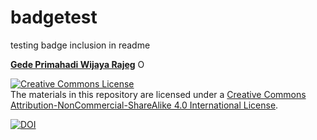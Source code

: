 # badgetest
testing badge inclusion in readme

[__Gede Primahadi Wijaya Rajeg__](https://figshare.com/authors/Gede_Primahadi_Wijaya_Rajeg/1234749) 
<a itemprop="sameAs" content="https://orcid.org/0000-0002-2047-8621" href="https://orcid.org/0000-0002-2047-8621" target="orcid.widget" rel="noopener noreferrer" style="vertical-align:top;"><img src="https://orcid.org/sites/default/files/images/orcid_16x16.png" style="width:1em;margin-right:.5em;" alt="ORCID iD icon"></a>

<a rel="license" href="http://creativecommons.org/licenses/by-nc-sa/4.0/"><img alt="Creative Commons License" style="border-width:0" src="https://i.creativecommons.org/l/by-nc-sa/4.0/88x31.png" /></a><br />The materials in this repository are licensed under a <a rel="license" href="http://creativecommons.org/licenses/by-nc-sa/4.0/">Creative Commons Attribution-NonCommercial-ShareAlike 4.0 International License</a>.

[![DOI](https://img.shields.io/badge/doi-10.26180/5c6e1160b8d8a-blue.svg?style=popout&labelColor=lightgray&logo=data%3Aimage%2Fpng%3Bbase64%2CiVBORw0KGgoAAAANSUhEUgAAABYAAAAUCAYAAACJfM0wAAAFP0lEQVR42pWU61MTVxjG4zgKOvamtvUynVEIgkWrFQOEik0VWoEkkOxuZMkmIZfdJHtJyJVAqQZvWAcEJSHBQAERGYPoKCMkAokFDBA2BOVSO37wT6EbP9jWS63PzJnZ2XnPb855z%2FM%2BrHcJo4dTMXr0iJMWbHQvshs9y2mGCBfaMJ0LFMzkCL9kfaDWFCmpz6FMaD1Kj9ShcyOTF%2BYhbttSWndnOLMhwgGPR3KAlZnDALADc24sqdB%2F9r%2BownJyh1BmHC%2FT26s0sYcEMddX7l5K93tj6chknrhuOlvc2vODVIWDWrkQMTQxqxeCTBveCVxlThrlQNvO8eU7BVLyHHS%2BoRKNPew%2F%2BwTRe1dS8FBpSW3kMEBYyzRVxTKjSYAYfhNp7TqRocYsC975AqPDW98KDmfBW5krjg7lS84wm3rhpiYtGg9aW1YO4rdcudWTWaAFF2MWvtZSV97UXKkO369W0%2BNWNDbqVtPBaygd6MJoet0b4OfsoqRIDmgNcUE5X0rq4CtXFPi839EW32sLgSV4PV9tLKutN6pDgzg%2BP2CxzF921C7YVPZ4vdQSazHpo3cR1urqmn9BPfGMXe4%2F2aYAVkhMc4A%2BmQS3g%2FUN1WT8ht03tp94UAhqYJUZQEO3JOcXFFh75CDROZFm882yTzNtMrqXU%2B%2B0LaUqPE%2F3kJ3P0j9KMIsoKonlXk45wrx6tGtof8UMB8Q9hXKtAK%2B26mb7yKvTR8Xh4uJtGIatcy471%2Fuvf7N7RChEAvkQOcUrtf5ezCcGG%2FNk7XPptrbFtEetz9J3JMCQ2rSZRT2%2FmuR6%2Bi3X%2FQf7xpD1GBnOghzqkzhe3uFRGRd9b%2FgVPUnskVaacINIq%2Bv%2FvqI2miW2TPBEvtut3Aw%2FBK1N1JQiBiULpYN1eGzA61rcp%2Fcsp1pGtIXmu0cqjKpyQgRB%2FrWvg%2FGwf5MqNCCXXGo0JRxSI0LNUY4YjzBtnMoVCxM1ZQoqlQEHqhlrtWrpYapx4SeLd3G39e5ZrnGczxe9PMFr8oczNzXNF8mJBb8Z9raZi6SURXVST03kAl1TOUBxoob59zHT6KtJ5W53nmZ6uFszHzJY4pdqf106gbtnuepmWrz9dfAQF84YaOHgDYsiHTofOCVpaLQIpJQXhsmXrXgFLkWofKGMipUpzUiFx00qw%2Fe16sh9q36mn1A96AX4up93MhvWO1%2FwkhF%2FB9sA6WRjpQK8LZ5mM9LXcIwOKsp0NrtQZpjgy007%2FwYrzV8JESNZglB6PkLdEMiNDgFqrRbq7bYKpZFs%2FlGFBRQFksYnhbAq0K9DmNpHXMjWOf61s%2BEpYNLMjQ%2FCTS2IAKa0EIRvegVO6AWPlzz2HVhz8xisvHZcjnsLELn%2FKOwIZYP2oPwE3jm%2Bt6rmibNK2tOFKyS4dYoDOXpuH1C5VvbJ0OiwVRMLKP85IAIM2%2FjyYzZbtGUqGxxhQuZ0JBu4PpMHYCER39zbd4hsX0hxnFlQmbG5oAmw%2FHJKL9IqZw%2BB9u7hAxbXUoZLO3fPo4kGfImRfmsI0UxeDDbnb%2B8IZ15sp%2FdomIm65V5O056KE4QmNlYrv9lFFSOk0Vcgq5rOBrp94UyCGQobMevaUhkPf8r6L7Wv7N3OwB4yfibPxWGcivVK0bkxv2biHsKXUXUSKeV6nAugU7mg1BtPv9S2yO7perErmfU%2Bra6y1nQsZ25up1nrUHqUCfrApDrgzxZqrL3Mo170FSC8x0zQMwugVllJ7XTKJ6wPlWY2uJuxUg5kuryBsdIFvsygC%2FMqkx9zxEcTMfu%2B%2FX8BYwZV%2FHPwUmAAAAAASUVORK5CYII%3D)](http://dx.doi.org/10.26180/5c6e1160b8d8a)
